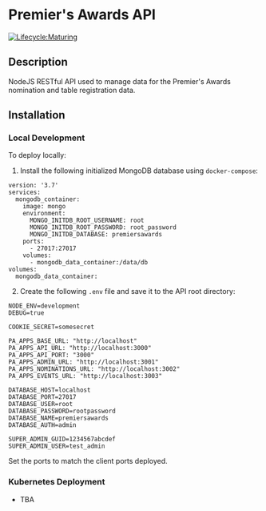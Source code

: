 # Premier's Awards API

[![Lifecycle:Maturing](https://img.shields.io/badge/Lifecycle-Maturing-007EC6)](<http://gov.bc.ca>)

## Description

NodeJS RESTful API used to manage data for the Premier's Awards nomination and table registration data.

## Installation

### Local Development

To deploy locally:

1. Install the following initialized MongoDB database using `docker-compose`:
```
version: '3.7'
services:
  mongodb_container:
    image: mongo
    environment:
      MONGO_INITDB_ROOT_USERNAME: root
      MONGO_INITDB_ROOT_PASSWORD: root_password
      MONGO_INITDB_DATABASE: premiersawards
    ports:
      - 27017:27017
    volumes:
      - mongodb_data_container:/data/db
volumes:
  mongodb_data_container:
```

2. Create the following `.env` file and save it to the API root directory:

```
NODE_ENV=development
DEBUG=true

COOKIE_SECRET=somesecret

PA_APPS_BASE_URL: "http://localhost"
PA_APPS_API_URL: "http://localhost:3000"
PA_APPS_API_PORT: "3000"
PA_APPS_ADMIN_URL: "http://localhost:3001"
PA_APPS_NOMINATIONS_URL: "http://localhost:3002"
PA_APPS_EVENTS_URL: "http://localhost:3003"

DATABASE_HOST=localhost
DATABASE_PORT=27017
DATABASE_USER=root
DATABASE_PASSWORD=rootpassword
DATABASE_NAME=premiersawards
DATABASE_AUTH=admin

SUPER_ADMIN_GUID=1234567abcdef
SUPER_ADMIN_USER=test_admin
```
Set the ports to match the client ports deployed.

### Kubernetes Deployment

- TBA